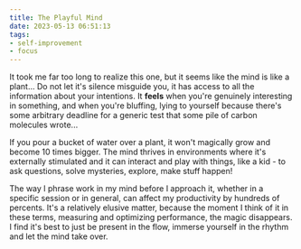 ```yaml
---
title: The Playful Mind
date: 2023-05-13 06:51:13
tags:
- self-improvement
- focus
---
```


It took me far too long to realize this one, but it seems like the mind is like a plant... Do not let it's silence misguide you, it has access to all the information about your intentions. It **feels** when you're genuinely interesting in something, and when you're bluffing, lying to yourself because there's some arbitrary deadline for a generic test that some pile of carbon molecules wrote...

If you pour a bucket of water over a plant, it won't magically grow and become 10 times bigger. The mind thrives in environments where it's externally stimulated and it can interact and play with things, like a kid - to ask questions, solve mysteries, explore, make stuff happen!

The way I phrase work in my mind before I approach it, whether in a specific session or in general, can affect my productivity by hundreds of percents. It's a relatively elusive matter, because the moment I think of it in these terms, measuring and optimizing performance, the magic disappears. I find it's best to just be present in the flow, immerse yourself in the rhythm and let the mind take over.